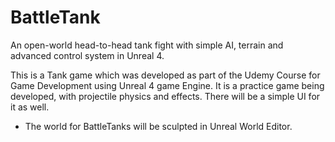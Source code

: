 # BattleTank
An open-world head-to-head tank fight with simple AI, terrain and advanced control system in Unreal 4.

This is a Tank game which was developed as part of the Udemy Course for Game Development using Unreal 4 game Engine.
It is a practice game being developed, with projectile physics and effects.
There will be a simple UI for it as well.

* The world for BattleTanks will be sculpted in Unreal World Editor.